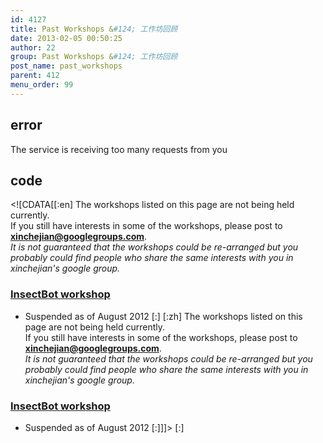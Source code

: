 ```yaml
---
id: 4127
title: Past Workshops &#124; 工作坊回顾
date: 2013-02-05 00:50:25
author: 22
group: Past Workshops &#124; 工作坊回顾
post_name: past_workshops
parent: 412
menu_order: 99
---
```


## error
The service is receiving too many requests from you

## code
 <!\[CDATA\[\[:en\] The workshops listed on this page are not being held currently.  
If you still have interests in some of the workshops, please post to **xinchejian@googlegroups.com**.  
_It is not guaranteed that the workshops could be re-arranged but you probably could find people who share the same interests with you in xinchejian's google group._ 

### [InsectBot workshop](http://xinchejian.com/workshop/insectbot-workshop/) 

* Suspended as of August 2012
\[:\] \[:zh\] The workshops listed on this page are not being held currently.  
If you still have interests in some of the workshops, please post to **xinchejian@googlegroups.com**.  
_It is not guaranteed that the workshops could be re-arranged but you probably could find people who share the same interests with you in xinchejian's google group._ 

### [InsectBot workshop](http://xinchejian.com/workshop/insectbot-workshop/) 

* Suspended as of August 2012
\[:\]\]\]> \[:\]

